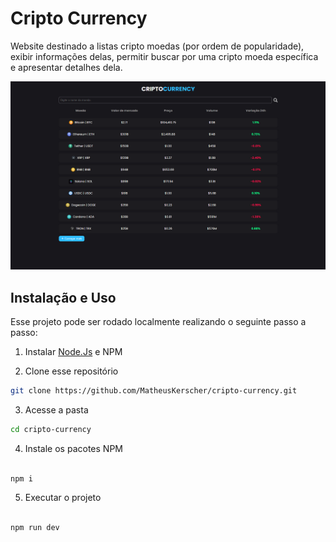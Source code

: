 # Cripto Currency
Website destinado a listas cripto moedas (por ordem de popularidade), exibir informações delas, permitir buscar por uma cripto moeda específica e apresentar detalhes dela.

![Home](/thumbnail.png)

## Instalação e Uso

Esse projeto pode ser rodado localmente realizando o seguinte passo a passo:

1. Instalar [Node.Js](https://nodejs.org/en) e NPM


2. Clone esse repositório

```sh
git clone https://github.com/MatheusKerscher/cripto-currency.git

```

3. Acesse a pasta

```sh
cd cripto-currency

```

4. Instale os pacotes NPM

```sh

npm i

```

5. Executar o projeto

```sh

npm run dev

```